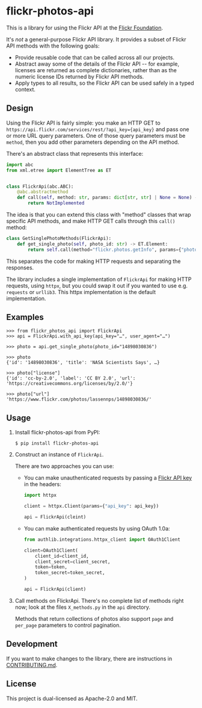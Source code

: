 # flickr-photos-api

This is a library for using the Flickr API at the [Flickr Foundation].

It's *not* a general-purpose Flickr API library.
It provides a subset of Flickr API methods with the following goals:

*   Provide reusable code that can be called across all our projects.
*   Abstract away some of the details of the Flickr API -- for example, licenses are returned as complete dictionaries, rather than as the numeric license IDs returned by Flickr API methods.
*   Apply types to all results, so the Flickr API can be used safely in a typed context.

[Flickr Foundation]: https://www.flickr.org/

## Design

Using the Flickr API is fairly simple: you make an HTTP GET to `https://api.flickr.com/services/rest/?api_key={api_key}` and pass one or more URL query parameters.
One of those query parameters must be `method`, then you add other parameters depending on the API method.

There's an abstract class that represents this interface:

```python
import abc
from xml.etree import ElementTree as ET


class FlickrApi(abc.ABC):
    @abc.abstractmethod
    def call(self, method: str, params: dict[str, str] | None = None) -> ET.Element:
        return NotImplemented
```

The idea is that you can extend this class with "method" classes that wrap specific API methods, and make HTTP GET calls through this `call()` method:

```python
class GetSinglePhotoMethods(FlickrApi):
    def get_single_photo(self, photo_id: str) -> ET.Element:
        return self.call(method="flickr.photos.getInfo", params={"photo_id": photo_id})
```

This separates the code for making HTTP requests and separating the responses.

The library includes a single implementation of `FlickrApi` for making HTTP requests, using `httpx`, but you could swap it out if you wanted to use e.g. `requests` or `urllib3`.
This httpx implementation is the default implementation.

## Examples

```console
>>> from flickr_photos_api import FlickrApi
>>> api = FlickrApi.with_api_key(api_key="…", user_agent="…")

>>> photo = api.get_single_photo(photo_id="14898030836")

>>> photo
{'id': '14898030836', 'title': 'NASA Scientists Says', …}

>>> photo["license"]
{'id': 'cc-by-2.0', 'label': 'CC BY 2.0', 'url': 'https://creativecommons.org/licenses/by/2.0/'}

>>> photo["url"]
'https://www.flickr.com/photos/lassennps/14898030836/'
```

## Usage

1.  Install flickr-photos-api from PyPI:

    ```console
    $ pip install flickr-photos-api
    ```

2.  Construct an instance of `FlickrApi`.

    There are two approaches you can use:

    *   You can make unauthenticated requests by passing a [Flickr API key][key] in the headers:

        ```python
        import httpx

        client = httpx.Client(params={"api_key": api_key})

        api = FlickrApi(cleint)
        ```

    *   You can make authenticated requests by using OAuth 1.0a:

        ```python
        from authlib.integrations.httpx_client import OAuth1Client

        client=OAuth1Client(
            client_id=client_id,
            client_secret=client_secret,
            token=token,
            token_secret=token_secret,
        )

        api = FlickrApi(client)
        ```

3.  Call methods on FlickrApi.
    There's no complete list of methods right now; look at the files `X_methods.py` in the `api` directory.

    Methods that return collections of photos also support `page` and `per_page` parameters to control pagination.

[key]: https://www.flickr.com/services/api/misc.api_keys.html

## Development

If you want to make changes to the library, there are instructions in [CONTRIBUTING.md](./CONTRIBUTING.md).

## License

This project is dual-licensed as Apache-2.0 and MIT.
